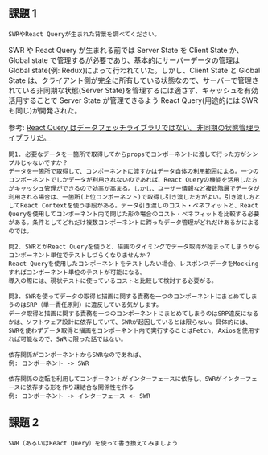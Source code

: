 ## 課題 1

`SWRやReact Queryが生まれた背景を調べてください。`

SWR や React Query が生まれる前では Server State を Client State か、Global state で管理するが必要であり、基本的にサーバーデータの管理は Global state(例: Redux)によって行われていた。しかし、Client State と Global State は、クライアント側が完全に所有している状態なので、サーバーで管理されている非同期な状態(Server State)を管理するには適さず、キャッシュを有効活用することで Server State が管理できるよう React Query(用途的には SWR も同じ)が開発された。

参考: [React Query はデータフェッチライブラリではない。非同期の状態管理ライブラリだ。](https://qiita.com/taisei-13046/items/05cac3a2b4daeced64aa)

```
問1. 必要なデータを一箇所で取得してからpropsでコンポーネントに渡して行った方がシンプルじゃないですか？
データを一箇所で取得して、コンポーネントに渡すかはデータ自体の利用範囲による。一つのコンポーネントでしかデータが利用されないのであれば、React Queryの機能を活用した方がキャッシュ管理ができるので効率が高まる。しかし、ユーザー情報など複数階層でデータが利用される場合は、一箇所(上位コンポーネント)で取得し引き渡した方がよい。引き渡し方としてReact Contextを使う手段がある。データ引き渡しのコスト・ベネフィットと、React Queryを使用してコンポーネント内で閉じた形の場合のコスト・ベネフィットを比較する必要がある。条件としてどれだけ複数コンポーネントに跨ったデータ管理がどれだけあるかによるのでは。

問2. SWRとかReact Queryを使うと、描画のタイミングでデータ取得が始まってしまうからコンポーネント単位でテストしづらくなりませんか？
React Queryを使用したコンポーネントをテストしたい場合、レスポンスデータをMockingすればコンポーネント単位のテストが可能になる。
導入の際には、現状テストに使っているコストと比較して検討する必要がる。

問3. SWRを使ってデータの取得と描画に関する責務を一つのコンポーネントにまとめてしまうのはSRP（単一責任原則）に違反している気がします。
データ取得と描画に関する責務を一つのコンポーネントにまとめてしまうのはSRP違反になるかは、ソフトウェア設計に依存していて、SWRが起因しているとは限らない。具体的には、SWRを使わずデータ取得と描画をコンポーネント内で実行することはFetch, Axiosを使用すれば可能なので、SWRに限った話ではない。

依存関係がコンポーネントからSWRなのであれば、
例: コンポーネント -> SWR

依存関係の逆転を利用してコンポーネントがインターフェースに依存し、SWRがインターフェースに依存する形を作り疎結合な関係性を作る
例: コンポーネント -> インターフェース <- SWR
```

## 課題 2

`SWR（あるいはReact Query）を使って書き換えてみましょう`
